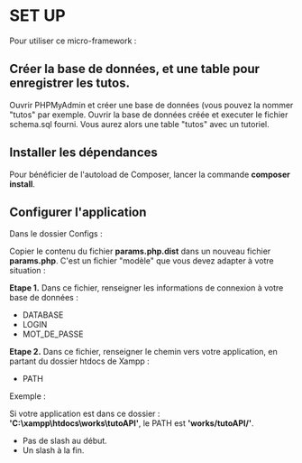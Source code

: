 # SET UP #

Pour utiliser ce micro-framework :

## Créer la base de données, et une table pour enregistrer les tutos.

Ouvrir PHPMyAdmin et créer une base de données (vous pouvez la nommer "tutos" par exemple.
Ouvrir la base de données créée et executer le fichier schema.sql fourni.
Vous aurez alors une table "tutos" avec un tutoriel.

## Installer les dépendances
Pour bénéficier de l'autoload de Composer, lancer la commande **composer install**.

## Configurer l'application
 
Dans le dossier Configs : 

Copier le contenu du fichier **params.php.dist** dans un nouveau fichier **params.php**. 
C'est un fichier "modèle" que vous devez adapter à votre situation :
 
 **Etape 1.** Dans ce fichier, renseigner les informations de connexion à votre base de données : 
 - DATABASE
 - LOGIN
 - MOT_DE_PASSE
   
 **Etape 2.** Dans ce fichier, renseigner le chemin vers votre application, en partant du dossier htdocs de Xampp :
 - PATH
 
Exemple : 

Si votre application est dans ce dossier : **'C:\xampp\htdocs\works\tutoAPI\'**, le PATH est **'works/tutoAPI/'**.
- Pas de slash au début.
- Un slash à la fin.


 
